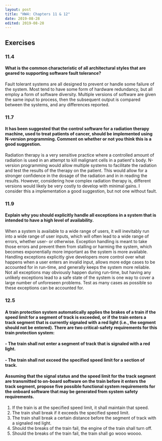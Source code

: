 ```yaml
---
layout: post
title: "HW4: Chapters 11 & 12"
date: 2019-08-28
edited: 2019-08-28
---
```


## Exercises

### 11.4
#### What is the common characteristic of all architectural styles that are geared to supporting software fault tolerance?

  Fault tolerant systems are all designed to prevent or handle some failure of the system. Most tend to have some form of hardware redundancy, but all employ a form of software diversity. Multiple versions of software are given the same input to process, then the subsequent output is compared between the systems, and any differences reported.


### 11.7
#### It has been suggested that the control software for a radiation therapy machine, used to treat patients of cancer, should be implemented using N-version programming. Comment on whether or not you think this is a good suggestion.

Radiation therapy is a very sensitive practice where a controlled amount of radiation is used in an attempt to kill malignant cells in a patient's body. N-version programming would allow multiple systems to facilitate the radiation and test the results of the therapy on the patient. This would allow for a stronger confidence in the dosage of the radiation and in in reading the results. However, considering how complex radiation therapy is, different versions would likely be very costly to develop with minimal gains. I consider this a implementation a good suggestion, but not one without fault.


### 11.9
#### Explain why you should explicitly handle all exceptions in a system that is intended to have a high level of availability.
When a system is available to a wide range of users, it will inevitably run into a wide range of user inputs, which will often lead to a wide range of errors, whether user- or otherwise. Exception handling is meant to take those errors and prevent them from stalling or harming the system, which becomes exponentially more important as the system is more available. Handling exceptions explicitly give developers more control over what happens when a user enters an invalid input, allows more edge cases to be accounted for in run-time, and generally keeps the system more reliable. Not all exceptions may obviously happen during run-time, but having any unlikely exceptions lead to a safe state of the system is one way to cover a large number of unforeseen problems. Test as many cases as possible so these exceptions can be accounted for.


### 12.5
#### A train protection system automatically applies the brakes of a train if the speed limit for a segment of track is exceeded, or if the train enters a track segment that is currently signaled with a red light (i.e., the segment should not be entered). There are two critical-safety requirements for this train protection system:
#### - The train shall not enter a segment of track that is signaled with a red light.
#### - The train shall not exceed the specified speed limit for a section of track.
#### Assuming that the signal status and the speed limit for the track segment are transmitted to on-board software on the train before it enters the track segment, propose five possible functional system requirements for the onboard software that may be generated from system safety requirements.

1. If the train is at the specified speed limit, it shall maintain that speed.
2. The train shall break if it exceeds the specified speed limit. 
3. The train shall break a certain distance before the segment of track with a signaled red light.
4. Should the breaks of the train fail, the engine of the train shall turn off.
5. Should the breaks of the train fail, the train shall go wooo woooo.